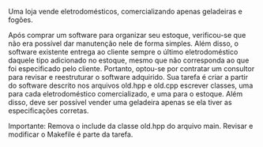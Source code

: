 Uma loja vende eletrodomésticos, comercializando apenas geladeiras e fogões.

Após comprar um software para organizar seu estoque, verificou-se que não era possível dar manutenção nele de forma simples. Além disso, o software existente entrega ao cliente sempre o último eletrodoméstico daquele tipo adicionado no estoque, mesmo que não corresponda ao que foi especificado pelo cliente. Portanto, optou-se por contratar um consultor para revisar e reestruturar o software adquirido.
Sua tarefa é criar a partir do software descrito nos arquivos old.hpp e old.cpp escrever classes, uma para cada eletrodoméstico comercializado, e uma para o estoque. Além disso, deve ser possível vender uma geladeira apenas se ela tiver as especificações corretas.

Importante: Remova o include da classe old.hpp do arquivo main. Revisar e modificar o Makefile é parte da tarefa.